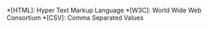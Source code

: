 *[HTML]: Hyper Text Markup Language
*[W3C]: World Wide Web Consortium
*[CSV]: Comma Separated Values
